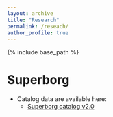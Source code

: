 ```yaml
---
layout: archive
title: "Research"
permalink: /reseach/
author_profile: true
---
```


{% include base_path %}

Superborg
=========
* Catalog data are available here:
  * <a href='https://drive.google.com/drive/folders/1itAf8GdaWwgoYp6yI7M-IWQ2-x5xSnz9?usp=sharing'>Superborg catalog v2.0</a>

